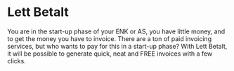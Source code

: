 # Lett Betalt
You are in the start-up phase of your ENK or AS, you have little money, and to get the money you have to invoice. There are a ton of paid invoicing services, but who wants to pay for this in a start-up phase? With Lett Betalt, it will be possible to generate quick, neat and FREE invoices with a few clicks.
